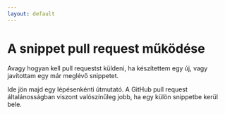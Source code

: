 ```yaml
---
layout: default
---
```


# A snippet pull request működése
Avagy hogyan kell pull requestst küldeni, ha készítettem egy új, vagy javítottam egy már meglévő snippetet.

Ide jön majd egy lépésenkénti útmutató. A GitHub pull request általánosságban viszont valószínűleg jobb, ha egy külön snippetbe kerül bele.
